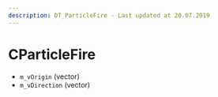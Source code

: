 ```yaml
---
description: DT_ParticleFire - Last updated at 20.07.2019
---
```


# CParticleFire


* `m_vOrigin` (vector)
* `m_vDirection` (vector)